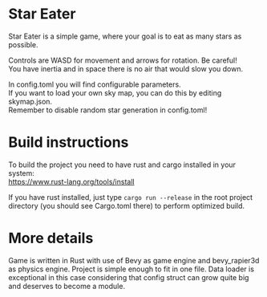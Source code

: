 # Star Eater
Star Eater is a simple game, where your goal is to eat as many stars as possible.   

Controls are WASD for movement and arrows for rotation. Be careful!  
You have inertia and in space there is no air that would slow you down.  

In config.toml you will find configurable parameters.  
If you want to load your own sky map, you can do this by editing skymap.json.  
Remember to disable random star generation in config.toml!

# Build instructions
To build the project you need to have rust and cargo installed in your system:    
https://www.rust-lang.org/tools/install  

If you have rust installed, just type `cargo run --release` in the root project directory 
(you should see Cargo.toml there) to perform optimized build.  

# More details
Game is written in Rust with use of Bevy as game engine and bevy_rapier3d as physics engine.
Project is simple enough to fit in one file. Data loader is exceptional in this case considering
that config struct can grow quite big and deserves to become a module. 

